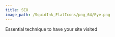 ```yaml
---
title: SEO
image_path: /SquidInk_FlatIcons/png_64/Eye.png
---
```


Essential technique to have your site visited

